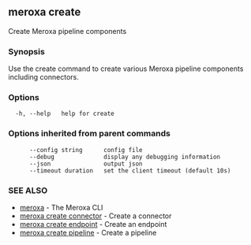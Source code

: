 ## meroxa create

Create Meroxa pipeline components

### Synopsis

Use the create command to create various Meroxa pipeline components
including connectors.

### Options

```
  -h, --help   help for create
```

### Options inherited from parent commands

```
      --config string      config file
      --debug              display any debugging information
      --json               output json
      --timeout duration   set the client timeout (default 10s)
```

### SEE ALSO

* [meroxa](meroxa.md)	 - The Meroxa CLI
* [meroxa create connector](meroxa_create_connector.md)	 - Create a connector
* [meroxa create endpoint](meroxa_create_endpoint.md)	 - Create an endpoint
* [meroxa create pipeline](meroxa_create_pipeline.md)	 - Create a pipeline

